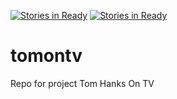 [![Stories in Ready](https://badge.waffle.io/asu-cis-capstone/tomontv.png?label=ready&title=Ready)](https://waffle.io/asu-cis-capstone/tomontv)
[![Stories in Ready](https://badge.waffle.io/asu-cis-capstone/tomontv.png?label=ready&title=Ready)](https://waffle.io/asu-cis-capstone/tomontv)
# tomontv
Repo for project Tom Hanks On TV
